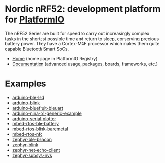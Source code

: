 
# Nordic nRF52: development platform for [PlatformIO](https://platformio.org)

The nRF52 Series are built for speed to carry out increasingly complex tasks in the shortest possible time and return to sleep, conserving precious battery power. They have a Cortex-M4F processor which makes them quite capable Bluetooth Smart SoCs.

* [Home](https://platformio.org/platforms/nordicnrf52) (home page in PlatformIO Registry)
* [Documentation](https://docs.platformio.org/page/platforms/nordicnrf52.html) (advanced usage, packages, boards, frameworks, etc.)

# Examples

* [arduino-ble-led](https://github.com/platformio/platform-nordicnrf52/tree/master/examples/arduino-ble-led)
* [arduino-blink](https://github.com/platformio/platform-nordicnrf52/tree/master/examples/arduino-blink)
* [arduino-bluefruit-bleuart](https://github.com/platformio/platform-nordicnrf52/tree/master/examples/arduino-bluefruit-bleuart)
* [arduino-nina-b1-generic-example](https://github.com/platformio/platform-nordicnrf52/tree/master/examples/arduino-nina-b1-generic-example)
* [arduino-serial-plotter](https://github.com/platformio/platform-nordicnrf52/tree/master/examples/arduino-serial-plotter)
* [mbed-rtos-ble-battery](https://github.com/platformio/platform-nordicnrf52/tree/master/examples/mbed-rtos-ble-battery)
* [mbed-rtos-blink-baremetal](https://github.com/platformio/platform-nordicnrf52/tree/master/examples/mbed-rtos-blink-baremetal)
* [mbed-rtos-nfc](https://github.com/platformio/platform-nordicnrf52/tree/master/examples/mbed-rtos-nfc)
* [zephyr-ble-beacon](https://github.com/platformio/platform-nordicnrf52/tree/master/examples/zephyr-ble-beacon)
* [zephyr-blink](https://github.com/platformio/platform-nordicnrf52/tree/master/examples/zephyr-blink)
* [zephyr-net-echo-client](https://github.com/platformio/platform-nordicnrf52/tree/master/examples/zephyr-net-echo-client)
* [zephyr-subsys-nvs](https://github.com/platformio/platform-nordicnrf52/tree/master/examples/zephyr-subsys-nvs)
